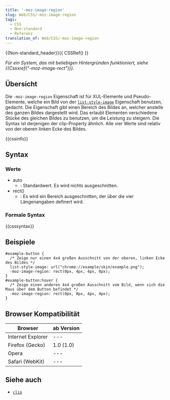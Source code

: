 ```yaml
---
title: '-moz-image-region'
slug: Web/CSS/-moz-image-region
tags:
  - CSS
  - Non-standard
  - Referenz
translation_of: Web/CSS/-moz-image-region
---
```

{{Non-standard_header}}{{ CSSRef() }}

_Für ein System, das mit beliebigen Hintergründen funktioniert, siehe {{Cssxref("-moz-image-rect")}}._

## Übersicht

Die `-moz-image-region` Eigenschaft ist für XUL-Elemente und Pseudo-Elemente, welche ein Bild von der [`list-style-image`](/de/CSS/list-style-image "de/CSS/list-style-image") Eigenschaft benutzen, gedacht. Die Eigenschaft gibt einen Bereich des Bildes an, welcher anstelle des ganzen Bildes dargestellt wird. Das erlaubt Elementen verschiedene Stücke des gleichen Bildes zu benutzen, um die Leistung zu steigern.
Die Syntax ist derjenigen der clip-Property ähnlich. Alle vier Werte sind relativ von der oberen linken Ecke des Bildes.

{{cssinfo}}

## Syntax

### Werte

- auto
  - : Standardwert. Es wird nichts ausgeschnitten.
- rect()
  - : Es wird ein Bereich ausgeschnitten, der über die vier Längenangaben definert wird.

### Formale Syntax

{{csssyntax}}

## Beispiele

    #example-button {
      /* Zeige nur einen 4x4 großen Ausschnitt von der oberen, linken Ecke des Bildes */
      list-style-image: url("chrome://example/skin/example.png");
      -moz-image-region: rect(0px, 4px, 4px, 0px);
    }
    #example-button:hover {
      /* Zeige einen anderen 4x4 großen Ausschnitt vom Bild, wenn sich die Maus über dem Button befindet */
      -moz-image-region: rect(0px, 8px, 4px, 4px);
    }

## Browser Kompatibilität

| Browser           | ab Version |
| ----------------- | ---------- |
| Internet Explorer | ---        |
| Firefox (Gecko)   | 1.0 (1.0)  |
| Opera             | ---        |
| Safari (WebKit)   | ---        |

## Siehe auch

- [`clip`](/de/CSS/clip "de/CSS/clip")
